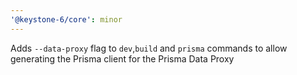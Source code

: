 ```yaml
---
'@keystone-6/core': minor
---
```


Adds `--data-proxy` flag to `dev`,`build` and `prisma` commands to allow generating the Prisma client for the Prisma Data Proxy
